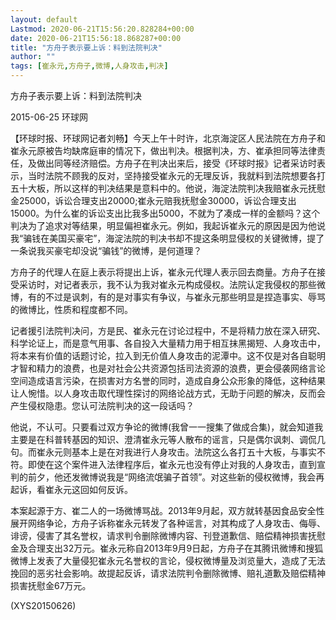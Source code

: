 ```yaml
---
layout: default
Lastmod: 2020-06-21T15:56:20.828284+00:00
date: 2020-06-21T15:56:18.868287+00:00
title: "方舟子表示要上诉：料到法院判决"
author: ""
tags: [崔永元,方舟子,微博,人身攻击,判决]
---
```


方舟子表示要上诉：料到法院判决

2015-06-25 环球网

【环球时报、环球网记者刘畅】今天上午十时许，北京海淀区人民法院在方舟子和崔永元原被告均缺席庭审的情况下，做出判决。根据判决，方、崔承担同等法律责任，及做出同等经济赔偿。方舟子在判决出来后，接受《环球时报》记者采访时表示，当时法院不顾我的反对，坚持接受崔永元的无理反诉，我就料到法院想要各打五十大板，所以这样的判决结果是意料中的。他说，海淀法院判决我赔崔永元抚慰金25000，诉讼合理支出20000;崔永元赔我抚慰金30000，诉讼合理支出15000。为什么崔的诉讼支出比我多出5000，不就为了凑成一样的金额吗？这个判决为了追求对等结果，明显偏袒崔永元。例如，我起诉崔永元的原因是因为他说我“骗钱在美国买豪宅”，海淀法院的判决书却不提这条明显侵权的关键微博，提了一条说我买豪宅却没说“骗钱”的微博，是何道理？

方舟子的代理人在庭上表示将提出上诉，崔永元代理人表示回去商量。方舟子在接受采访时，对记者表示，我不认为我对崔永元构成侵权。法院认定我侵权的那些微博，有的不过是讽刺，有的是对事实有争议，与崔永元那些明显是捏造事实、辱骂的微博比，性质和程度都不同。

记者援引法院判决问，方是民、崔永元在讨论过程中，不是将精力放在深入研究、科学论证上，而是意气用事、各自投入大量精力用于相互抹黑揭短、人身攻击中，将本来有价值的话题讨论，拉入到无价值人身攻击的泥潭中。这不仅是对各自聪明才智和精力的浪费，也是对社会公共资源包括司法资源的浪费，更会侵袭网络言论空间造成语言污染，在损害对方名誉的同时，造成自身公众形象的降低，这种结果让人惋惜。以人身攻击取代理性探讨的网络论战方式，无助于问题的解决，反而会产生侵权隐患。您认可法院判决的这一段话吗？

他说，不认可。只要看过双方争论的微博(我曾一一搜集了做成合集)，就会知道我主要是在科普转基因的知识、澄清崔永元等人散布的谣言，只是偶尔讽刺、调侃几句。而崔永元则基本上是在对我进行人身攻击。法院这么各打五十大板，与事实不符。即使在这个案件进入法律程序后，崔永元也没有停止对我的人身攻击，直到宣判的前夕，他还发微博说我是“网络流氓骗子首领”。对这些新的侵权微博，我会再起诉，看崔永元这回如何反诉。

本案起源于方、崔二人的一场微博骂战。2013年9月起，双方就转基因食品安全性展开网络争论，方舟子诉称崔永元转发了各种谣言，对其构成了人身攻击、侮辱、诽谤，侵害了其名誉权，请求判令删除微博内容、刊登道歉信、赔偿精神损害抚慰金及合理支出32万元。崔永元称自2013年9月9日起，方舟子在其腾讯微博和搜狐微博上发表了大量侵犯崔永元名誉权的言论，侵权微博量及浏览量大，造成了无法挽回的恶劣社会影响。故提起反诉，请求法院判令删除微博、赔礼道歉及赔偿精神损害抚慰金67万元。

(XYS20150626)

